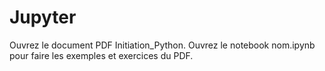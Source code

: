 # Jupyter
Ouvrez le document PDF Initiation_Python.
Ouvrez le notebook nom.ipynb pour faire les exemples et exercices du PDF.
